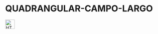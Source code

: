 # QUADRANGULAR-CAMPO-LARGO
<a href="https://www.w3schools.com/html/" target="_blank"><img align="center" alt="HTML5" height="30" src="https://i.imgur.com/newDL9u.png"></a>
